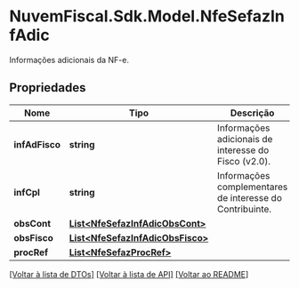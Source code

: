 # NuvemFiscal.Sdk.Model.NfeSefazInfAdic
Informações adicionais da NF-e.

## Propriedades

Nome | Tipo | Descrição | Comentários
------------ | ------------- | ------------- | -------------
**infAdFisco** | **string** | Informações adicionais de interesse do Fisco (v2.0). | [optional] 
**infCpl** | **string** | Informações complementares de interesse do Contribuinte. | [optional] 
**obsCont** | [**List&lt;NfeSefazInfAdicObsCont&gt;**](NfeSefazInfAdicObsCont.md) |  | [optional] 
**obsFisco** | [**List&lt;NfeSefazInfAdicObsFisco&gt;**](NfeSefazInfAdicObsFisco.md) |  | [optional] 
**procRef** | [**List&lt;NfeSefazProcRef&gt;**](NfeSefazProcRef.md) |  | [optional] 

[[Voltar à lista de DTOs]](../README.md#documentation-for-models) [[Voltar à lista de API]](../README.md#documentation-for-api-endpoints) [[Voltar ao README]](../README.md)

